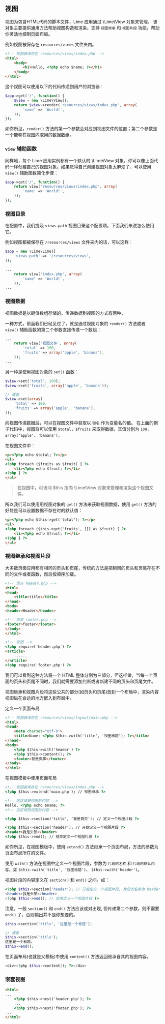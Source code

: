 ## 视图

视图为包含HTML代码的脚本文件，Lime 应用通过 \Lime\View 对象来管理， 该对象主要提供通用方法帮助视图构造和渲染，支持 `视图继承` 和 `视图片段` 功能，帮助你灵活地控制页面布局。

例如视图被保存在 `resources/views` 文件夹内。

```html
<!-- 视图被保存在 resources/views/index.php -->
<html>
    <body>
        <h1>Hello, <?php echo $name; ?></h1>
    </body>
</html>
```

这个视图可以使用以下的代码传递到用户的浏览器：

```php
$app->get('/', function() {
    $view = new \Lime\View();
    return $view->render('resources/views/index.php', array(
        'name' => 'World!',
    ));
});
```

如你所见，`render()` 方法的第一个参数会对应到视图文件的位置；第二个参数是一个能够在视图内取用的数据数组。

### `view` 辅助函数

同样地，每个 Lime 应用实例都有一个默认的 \Lime\View 对象，你可以像上面代码一样创建自己的视图对象。如果觉得自己创建视图对象太麻烦了，可以使用 `view()` 辅助函数简化步骤：

```php
$app->get('/', function() {
    return view('resources/views/index.php', array(
        'name' => 'World!',
    ));
});
```

### 视图目录

在配置中，我们提及 `views.path` 视图目录这个配置项。下面我们来说怎么使用它。

例如视图都被保存在 `/resources/views` 文件夹内的话，可以这样：

```php
$app = new \Lime\Lime([
    'views.path' => '/resources/views',
]);

...
    return view('index.php', array(
        'name' => 'World!',
    ));
...
```

### 视图数据

视图数据是以键值数组存储的。传递数据到视图的方式有两种，

一种方式，前面我们已经见过了，就是通过视图对象的 `render()` 方法或者 `view()` 辅助函数的第二个参数直接传递一个数组：

```php
...
    return view('视图文件', array(
        'total' => 100,
        'fruits' => array('apple', 'banana'),
    ));
...
```

另一种是使用视图对象的 `set()` 函数：

```php
$view->set('total', 100);
$view->set('fruits', array('apple', 'banana'));

// 或者
$view->set(array(
    'total' => 100,
    'fruits' => array('apple', 'banana'),
));
```

向视图传递数据后，可以在视图文件中获取以 `键名` 作为变量名的值。
在上面的例子代码中，视图将可以使用 `$total`，`$fruits` 来取得数据，其值分别为 `100`，`array('apple', 'banana')`。

在视图文件中：

```html
<p><?php echo $total; ?></p>
<ul>
<?php foreach ($fruits as $fruit) { ?>
    <li><?php echo $fruit; ?></li>
<?php } ?>
</ul>
```

> 在视图中，可访问 $this 指向 \Lime\View 对象来管理和渲染这个视图文件。

所以我们可以使用用视图对象的 `get()` 方法来获取视图数据，使用 `get()` 方法的好处是可以设置数据不存在时的默认值：

```html
<p><?php echo $this->get('total'); ?></p>
<ul>
<?php foreach ($this->get('fruits', []) as $fruit) { ?>
    <li><?php echo $fruit; ?></li>
<?php } ?>
</ul>
```

### 视图继承和视图片段

大多数页面应用都有相同的页头和页尾，传统的方法是把相同的页头和页尾存在不同的文件或者函数，然后按顺序加载。

```html
<!-- 页头 header.php -->
<html>
<head>
    <title>title</title>
</head>
<body>
<header>Header</header>
```

```html
<!-- 页尾 footer.php -->
<footer>footer</footer>
</body>
</html>
```

```html
<!-- 视图 -->
<?php require('header.php') ?>
<article>
    ......
</article>
<?php require('footer.php') ?>
```

我们可以看到这种方法将一个 HTML 整体分割为三部分，但这样做，当每一个页面的页头和页尾不同时，我们就需要添加判断或者新建不同的页头和页尾文件。

视图继承和视图片段将这些公共的部分(如页头和页尾)放到一个布局中，渲染内容视图后在合适的地方嵌入到布局中。

定义一个页面布局

```html
<!-- 视图被保存在 resources/views/layout/main.php -->
<html>
<head>
    <meta charset="utf-8">
    <title>Name: <?php $this->with('title', '视图标题'); ?></title>
</head>
<body>
    <?php $this->with('header') ?>
    <?php $this->content(); ?>
    <footer>我是页脚</footer>
</body>
</html>
```

在视图模板中使用页面布局

```html
<!-- 视图被保存在 resources/views/index.php -->
<?php $this->extend('main.php'); // 视图继承 ?>

<!-- 这区域是视图的内容 -->
Hello, <?php echo $name; ?>
<!-- 这区域是视图的内容 -->

<?php $this->section('title', '我是首页'); // 定义一个视图片段 ?>

<?php $this->section('header'); // 开始定义一个视图片段 ?>
<header>我是头部</header>
<?php $this->end(); // 结束定义一个视图片段 ?>
```

如你所见，在视图模板中，使用 `extend()` 方法继承一个页面布局，方法的参数为页面布局所在的文件。

使用 `with()` 方法在视图中定义一个视图片段，参数为 `片段的名称` 和 `片段的默认内容`，如 `$this->with('title', '视图标题')`、 `$this->with('header')`。

视图片段的内容定义在 `section()` 和 `end()` 之间。如：

```php
<?php $this->section('header'); // 开始定义一个视图片段, 片段的名称为 header ?>
<header>我是头部</header>
<?php $this->end(); // 结束定义一个视图片段 ?>
```

注意，一般 `section()` 和 `end()` 方法应该成对出现, 但传递第二个参数，则不需要 `end()` 了，否则输出并不是你想要的。

```php
$this->section('title', '这里是一个标题');

// 或者
$this->section('title');
这里是一个标题。
$this->end();
```

在页面布局(也就是父模板)中使用 `content()` 方法返回继承自其的视图内容。

```php
<div><?php $this->content(); ?></div>
```

### 嵌套视图

```html
<html>
...
    <?php $this->nest('header.php'); ?>
    ...
    <?php $this->nest('footer.php'); ?>
...
</html>
```